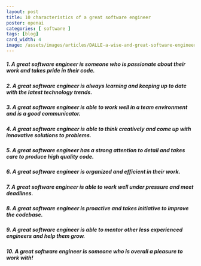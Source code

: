 ```yaml
---
layout: post
title: 10 characteristics of a great software engineer
poster: openai
categories: [ software ]
tags: [blog]
card_width: 4
image: /assets/images/articles/DALLE-a-wise-and-great-software-engineer-watercolor.png
---
```


##### 1. A great software engineer is someone who is passionate about their work and takes pride in their code.

##### 2. A great software engineer is always learning and keeping up to date with the latest technology trends.

##### 3. A great software engineer is able to work well in a team environment and is a good communicator.

##### 4. A great software engineer is able to think creatively and come up with innovative solutions to problems.

##### 5. A great software engineer has a strong attention to detail and takes care to produce high quality code.

##### 6. A great software engineer is organized and efficient in their work.

##### 7. A great software engineer is able to work well under pressure and meet deadlines.

##### 8. A great software engineer is proactive and takes initiative to improve the codebase.

##### 9. A great software engineer is able to mentor other less experienced engineers and help them grow.

##### 10. A great software engineer is someone who is overall a pleasure to work with!